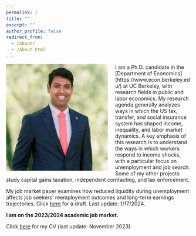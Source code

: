 ```yaml
---
permalink: /
title: ""
excerpt: ""
author_profile: false
redirect_from: 
  - /about/
  - /about.html
---
```


<img class="img-responsive" style="float: left; margin-right: 20px;" src="/images/sree_2023_0617_far_cropped2.jpg" width="55%">
I am a Ph.D. candidate in the [Department of Economics](https://www.econ.berkeley.edu/) at UC Berkeley, with research fields in public and labor economics. My research agenda generally analyzes ways in which the US tax, transfer, and social insurance system has shaped income, inequality, and labor market dynamics. A key emphasis of this research is to understand the ways in which workers respond to income shocks, with a particular focus on unemployment and job search. Some of my other projects study capital gains taxation, independent contracting, and tax enforcement.

My job market paper examines how reduced liquidity during unemployment affects job seekers' reemployment outcomes and long-term earnings trajectories. Click [here](/files/UI_Delays_and_Job_Search_Kancherla_JMP.pdf) for a draft. Last update: 1/17/2024.

**I am on the 2023/2024 academic job market.**

<!--If you're also interested in these research topics and would like to chat, please [get in touch!](https://sreekancherla.github.io/contact/)-->

Click [here](/files/CV_Kancherla.pdf) for my CV (last update: November 2023). 